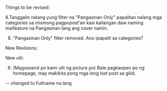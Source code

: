 Things to be revised:

<!-- 7.Dapat may notification din ang user para kung sakaling may magcomment po, alam niya po. -->
8.Tanggalin nalang yung filter na "Pangasinan Only" papalitan nalang mga categories sa mismong pagpopost'an kasi kailangan daw naming maifeature na Pangasinan lang ang cover namin.

<!-- 15. Add Time Lost in fields -->

<!-- 7) Okay -->
8) "Pangasinan Only" filter removed. Ano ipapalit sa categories?


<!-- Fix registration error bug -->


New Revisions:
<!-- 4.	Filtering of lost items. -->
<!-- 7.	Featured lost. -->
<!-- 8.	View found related items when you register or post lost items. -->

<!-- 9.	Notify user once logged in about found items related to your lost item. -->
<!-- 10.	In registration, replace upload photo to image input from webcam/camera for itegrity of photo. -->

<!-- 4. Paanong filtering? -->
<!-- 7. Pangit. Dapat pantay pantay yung priority ng mga lost items. Sorted lang sila from latest post to old -->
<!-- 8. No -->
<!-- 10. Okay  -->

<!-- Note:  -->
<!-- Reach 90 days then delete na -->

New ulit:
<!-- 1.	Facebook type about old missing lost or found items or person. (Magsesend po kami ng screenshot kung papano po yung format. Bale ito po yung alternative po naming sa featured lost and found.) -->
<!-- 2.	Sa registration field po, okay lang daw po mamili ang user kung phone number po ba or email po. Bale pag email ang hindi nalagyan sa field po as long as may phone number na nailagay, okay lang po. -->
<!-- 3.	Ruling of username and password. -->
<!-- 4.	Pag nagpost po, pag may nagpost po ng parehong picture, description, date and time po, hindi po tatanggapin para maiwasan po ang duplication of posts sa lost lang po. -->
<!-- 5.	Users activity log. Para mamonitor po ng mga admins ang mga activity logs po ng users. -->
6.	(Magsesend po kami ulit ng picture po) Bale pagkaopen po ng homepage, may makikita pong mga long lost post sa gilid.
<!-- 7.	Yung sa registration po ulit, Change name to: First Name, Lastname, Middle Name.  --> -- changed to Fullname na lang
<!-- 8.	Accepts multiple photos in lost or found. -->
<!-- 9.	Regarding po sa retrieved, makikita po ulit pala nung user bale lahat po nung mga retrieved. Tapos po pag imamark yung mga posts na retrieved na po, malalagay po yung pangalan kung sino nakaretrieved at kung kalian na mark na retrieve tas pwede po ba maginclude ng photo po pag retrieved na yung items, for proof. -->
<!-- 10.	Regarding po sa upload/webcam thingy, pwede po bang dalawa ang choices nung user? Web/cam or upload photos po pero magaactivate lang po pag naverify yung user yung account gamit po ang picture ulit. -->